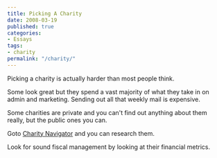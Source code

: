 ```yaml
---
title: Picking A Charity
date: 2008-03-19
published: true
categories:
- Essays
tags:
- charity
permalink: "/charity/"
---
```

Picking a charity is actually harder than most people think.

Some look great but they spend a vast majority of what they take in on admin and marketing. Sending out all that weekly mail is expensive.

Some charities are private and you can't find out anything about them really, but the public ones you can.

Goto [Charity Navigator](https://www.charitynavigator.org/discover-charities/) and you can research them.

Look for sound fiscal management by looking at their financial metrics.
